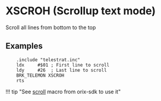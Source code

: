 # XSCROH (Scrollup text mode)

Scroll all lines from bottom to the top

## Examples

```ca65
    .include "telestrat.inc"
    ldx     #$01 ; First line to scroll
    ldy     #26  ; Last line to scroll
    BRK_TELEMON XSCROH
    rts
```

!!! tip "See [scroll](../../developper_manual/orixsdk_macros/scroll) macro from orix-sdk to use it"
